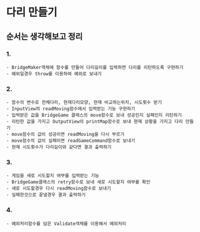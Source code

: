 # 다리 만들기

## 순서는 생각해보고 정리

### 1.
    - BridgeMaker객체에 함수를 만들어 다리길이를 입력하면 다리를 리턴하도록 구현하기
    - 예외일경우 throw를 이용하여 예외로 보내기
### 2.
    - 함수의 변수로 전체다리, 현재다리모양, 현재 비교하는위치, 시도횟수 받기
    - InputView의 readMoving함수에서 입력받는 기능 구현하기
    - 입력받은 값을 BridgeGame 클래스의 move함수로 보내 성공인지 실패인지 리턴하기
    - 리턴한 값을 가지고 OutputView의 printMap함수로 보내 현재 상황을 가지고 다리 만들기
    - move함수의 값이 성공이면 readMoving을 다시 부르기
    - move함수의 값이 실패이면 readGameCommand함수로 보내기
    - 현재 시도횟수가 다리길이와 같다면 결과 출력하기
### 3.
    - 게임을 새로 시도할지 여부를 입력받는 기능
    - BridgeGame클래스의 retry함수로 보내 새로 시도할지 여부를 확인
    - 새로 시도할경우 다시 readMoving함수로 보내기
    - 실패한것으로 끝낼경우 결과 출력하기
### 4.
    - 예외처리함수를 담은 Validate객체를 이용해서 예외처리